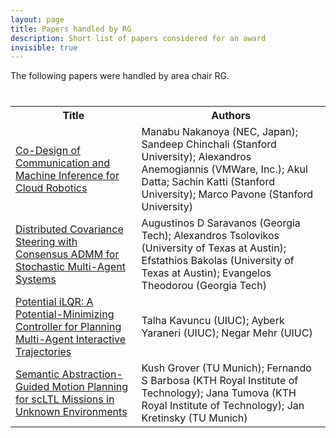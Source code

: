 ```yaml
---
layout: page
title: Papers handled by RG
description: Short list of papers considered for an award
invisible: true
---
```


The following papers were handled by area chair RG.

<table class="table" style="margin-top: 40px;">
<tr><th width="40%">Title</th><th width="60%">Authors</th></tr>

<tr><td><a href="../papers/046/">Co-Design of Communication and Machine Inference for Cloud Robotics</a></td><td>Manabu Nakanoya (NEC, Japan); Sandeep Chinchali (Stanford University); Alexandros Anemogiannis (VMWare, Inc.); Akul Datta; Sachin Katti (Stanford University); Marco Pavone (Stanford University)</td></tr>
<tr><td><a href="../papers/075/">Distributed Covariance Steering with Consensus ADMM for Stochastic Multi-Agent Systems</a></td><td>Augustinos D Saravanos (Georgia Tech); Alexandros Tsolovikos (University of Texas at Austin); Efstathios Bakolas (University of Texas at Austin); Evangelos Theodorou (Georgia Tech)</td></tr>
<tr><td><a href="../papers/084/">Potential iLQR: A Potential-Minimizing Controller for Planning Multi-Agent Interactive Trajectories</a></td><td>Talha Kavuncu (UIUC); Ayberk Yaraneri (UIUC); Negar Mehr (UIUC)</td></tr>
<tr><td><a href="../papers/090/">Semantic Abstraction-Guided Motion Planning for scLTL Missions in Unknown Environments</a></td><td>Kush Grover (TU Munich); Fernando S Barbosa (KTH Royal Institute of Technology); Jana Tumova (KTH Royal Institute of Technology); Jan Kretinsky (TU Munich)</td></tr>

</table>


